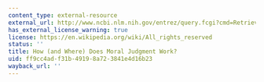 ```yaml
---
content_type: external-resource
external_url: http://www.ncbi.nlm.nih.gov/entrez/query.fcgi?cmd=Retrieve&db=PubMed&dopt=Citation&list_uids=12475712
has_external_license_warning: true
license: https://en.wikipedia.org/wiki/All_rights_reserved
status: ''
title: How (and Where) Does Moral Judgment Work?
uid: ff9cc4ad-f31b-4919-8a72-3841e4d16b23
wayback_url: ''
---
```

